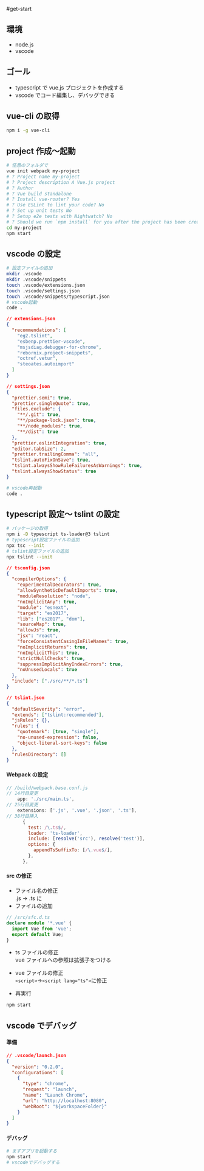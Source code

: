 #get-start

## 環境

- node.js
- vscode

## ゴール

- typescript で vue.js プロジェクトを作成する
- vscode でコード編集し、デバッグできる

## vue-cli の取得

```bash
npm i -g vue-cli
```

## project 作成～起動

```bash
# 任意のフォルダで
vue init webpack my-project
# ? Project name my-project
# ? Project description A Vue.js project
# ? Author
# ? Vue build standalone
# ? Install vue-router? Yes
# ? Use ESLint to lint your code? No
# ? Set up unit tests No
# ? Setup e2e tests with Nightwatch? No
# ? Should we run `npm install` for you after the project has been created? (recommended) npm
cd my-project
npm start
```

## vscode の設定

```bash
# 設定ファイルの追加
mkdir .vscode
mkdir .vscode/snippets
touch .vscode/extensions.json
touch .vscode/settings.json
touch .vscode/snippets/typescript.json
# vscode起動
code .
```

```json
// extensions.json
{
  "recommendations": [
    "eg2.tslint",
    "esbenp.prettier-vscode",
    "msjsdiag.debugger-for-chrome",
    "rebornix.project-snippets",
    "octref.vetur",
    "steoates.autoimport"
  ]
}
```

```json
// settings.json
{
  "prettier.semi": true,
  "prettier.singleQuote": true,
  "files.exclude": {
    "**/.git": true,
    "**/package-lock.json": true,
    "**/node_modules": true,
    "**/dist": true
  },
  "prettier.eslintIntegration": true,
  "editor.tabSize": 2,
  "prettier.trailingComma": "all",
  "tslint.autoFixOnSave": true,
  "tslint.alwaysShowRuleFailuresAsWarnings": true,
  "tslint.alwaysShowStatus": true
}
```

```bash
# vscode再起動
code .
```

## typescript 設定～ tslint の設定

```bash
# パッケージの取得
npm i -D typescript ts-loader@3 tslint
# typescript設定ファイルの追加
npx tsc --init
# tslint設定ファイルの追加
npx tslint --init
```

```json
// tsconfig.json
{
  "compilerOptions": {
    "experimentalDecorators": true,
    "allowSyntheticDefaultImports": true,
    "moduleResolution": "node",
    "noImplicitAny": true,
    "module": "esnext",
    "target": "es2017",
    "lib": ["es2017", "dom"],
    "sourceMap": true,
    "allowJs": true,
    "jsx": "react",
    "forceConsistentCasingInFileNames": true,
    "noImplicitReturns": true,
    "noImplicitThis": true,
    "strictNullChecks": true,
    "suppressImplicitAnyIndexErrors": true,
    "noUnusedLocals": true
  },
  "include": ["./src/**/*.ts"]
}
```

```json
// tslint.json
{
  "defaultSeverity": "error",
  "extends": ["tslint:recommended"],
  "jsRules": {},
  "rules": {
    "quotemark": [true, "single"],
    "no-unused-expression": false,
    "object-literal-sort-keys": false
  },
  "rulesDirectory": []
}
```

#### Webpack の設定

```javascript
// /build/webpack.base.conf.js
// 14行目変更
    app: './src/main.ts',
// 25行目変更
    extensions: ['.js', '.vue', '.json', '.ts'],
// 38行目挿入
      {
        test: /\.ts$/,
        loader: 'ts-loader',
        include: [resolve('src'), resolve('test')],
        options: {
          appendTsSuffixTo: [/\.vue$/],
        },
      },
```

#### src の修正

- ファイル名の修正  
  .js → .ts に
- ファイルの追加

```ts
// /src/sfc.d.ts
declare module '*.vue' {
  import Vue from 'vue';
  export default Vue;
}
```

- ts ファイルの修正  
  vue ファイルへの参照は拡張子をつける
- vue ファイルの修正  
  `<script>`→`<script lang="ts">`に修正

- 再実行

```bash
npm start
```

## vscode でデバッグ

#### 準備

```json
// .vscode/launch.json
{
  "version": "0.2.0",
  "configurations": [
    {
      "type": "chrome",
      "request": "launch",
      "name": "Launch Chrome",
      "url": "http://localhost:8080",
      "webRoot": "${workspaceFolder}"
    }
  ]
}
```

#### デバッグ

```bash
# まずアプリを起動する
npm start
# vscodeでデバッグする
```
